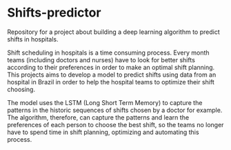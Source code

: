 # Shifts-predictor
Repository for a project about building a deep learning algorithm to predict shifts in hospitals. 

Shift scheduling in hospitals is a time consuming process. Every month teams (including doctors and nurses) have to look for better shifts according to their preferences in order to make an optimal shift planning. This projects aims to develop a model to predict shifts using data from an hospital in Brazil in order to help the hospital teams to optimize their shift choosing.

The model uses the LSTM (Long Short Term Memory) to capture the patterns in the historic sequences of shifts chosen by a doctor for example. The algorithm, therefore, can capture the patterns and learn the preferences of each person to choose the best shift, so the teams no longer have to spend time in shift planning, optimizing and automating this process.
